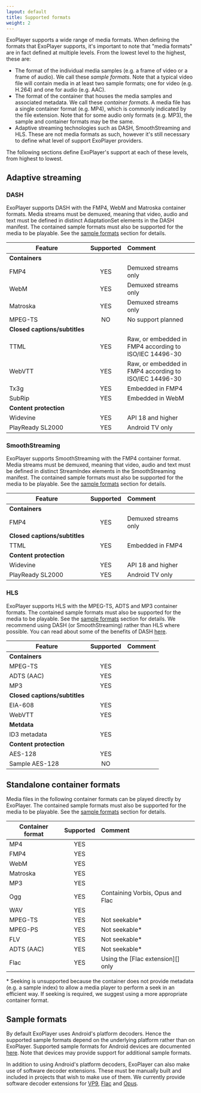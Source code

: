```yaml
---
layout: default
title: Supported formats
weight: 2
---
```


ExoPlayer supports a wide range of media formats. When defining the formats that ExoPlayer supports, it's important to note that "media formats" are in fact defined at multiple levels. From the lowest level to the highest, these are:

* The format of the individual media samples (e.g. a frame of video or a frame of audio). We call these *sample formats*. Note that a typical video file will contain media in at least two sample formats; one for video (e.g. H.264) and one for audio (e.g. AAC).
* The format of the container that houses the media samples and associated metadata. We call these *container formats*. A media file has a single container format (e.g. MP4), which is commonly indicated by the file extension. Note that for some audio only formats (e.g. MP3), the sample and container formats may be the same.
* Adaptive streaming technologies such as DASH, SmoothStreaming and HLS. These are not media formats as such, however it's still necessary to define what level of support ExoPlayer providers.

The following sections define ExoPlayer's support at each of these levels, from highest to lowest.

## Adaptive streaming ##

### DASH ###

ExoPlayer supports DASH with the FMP4, WebM and Matroska container formats. Media streams must be demuxed, meaning that video, audio and text must be defined in distinct AdaptationSet elements in the DASH manifest. The contained sample formats must also be supported for the media to be playable. See the [sample formats](#sample-formats) section for details.

| Feature | Supported    | Comment              |
|---------|:------------:|:---------------------|
| **Containers** |||
| FMP4                          | YES          | Demuxed streams only |
| WebM | YES | Demuxed streams only |
| Matroska | YES | Demuxed streams only |
| MPEG-TS | NO | No support planned |
| **Closed&nbsp;captions/subtitles** |||
| TTML | YES | Raw, or embedded in FMP4 according to ISO/IEC 14496-30 |
| WebVTT | YES | Raw, or embedded in FMP4 according to ISO/IEC 14496-30 |
| Tx3g | YES | Embedded in FMP4 |
| SubRip | YES | Embedded in WebM |
| **Content protection**                  |||
| Widevine | YES | API 18 and higher |
| PlayReady SL2000                        | YES          | Android TV only      |

### SmoothStreaming ###

ExoPlayer supports SmoothStreaming with the FMP4 container format. Media streams must be demuxed, meaning that video, audio and text must be defined in distinct StreamIndex elements in the SmoothStreaming manifest. The contained sample formats must also be supported for the media to be playable. See the [sample formats](#sample-formats) section for details.

| Feature | Supported    | Comment              |
|---------|:------------:|:---------------------|
| **Containers**                          |||
| FMP4                          | YES          | Demuxed streams only |
| **Closed&nbsp;captions/subtitles**           |||
| TTML | YES | Embedded in FMP4 |
| **Content protection**                    |||
| Widevine | YES | API 18 and higher |
| PlayReady SL2000                        | YES          | Android TV only      |

### HLS ###

ExoPlayer supports HLS with the MPEG-TS, ADTS and MP3 container formats. The contained sample formats must also be supported for the media to be playable. See the [sample formats](#sample-formats) section for details. We recommend using DASH (or SmoothStreaming) rather than HLS where possible. You can read about some of the benefits of DASH [here](https://google.github.io/ExoPlayer/2015/05/08/the-benefits-of-dash.html).

| Feature | Supported    | Comment              |
|---------|:------------:|:---------------------|
| **Containers**                          |||
| MPEG-TS                                 | YES          ||
| ADTS (AAC) | YES ||
| MP3 | YES ||
| **Closed&nbsp;captions/subtitles**           |||
| EIA-608 | YES ||
| WebVTT                                  | YES          ||
| **Metdata** |||
| ID3 metadata                            | YES          ||
| **Content protection**                  |||
| AES-128                                 | YES          ||
| Sample AES-128 | NO ||

## Standalone container formats ##

Media files in the following container formats can be played directly by ExoPlayer. The contained sample formats must also be supported for the media to be playable. See the [sample formats](#sample-formats) section for details.

| Container format | Supported    | Comment              |
|------------------|:------------:|:---------------------|
| MP4 | YES ||
| FMP4 | YES ||
| WebM| YES ||
| Matroska| YES ||
| MP3 | YES ||
| Ogg | YES | Containing Vorbis, Opus and Flac |
| WAV | YES ||
| MPEG-TS | YES | Not seekable* |
| MPEG-PS | YES | Not seekable* |
| FLV | YES | Not seekable* |
| ADTS (AAC) | YES | Not seekable* |
| Flac | YES | Using the [Flac extension][] only |

\* Seeking is unsupported because the container does not provide metadata (e.g. a sample index) to allow a media player to perform a seek in an efficient way. If seeking is required, we suggest using a more appropriate container format.

## Sample formats ##

By default ExoPlayer uses Android's platform decoders. Hence the supported sample formats depend on the underlying platform rather than on ExoPlayer. Supported sample formats for Android devices are documented [here](https://developer.android.com/guide/appendix/media-formats.html#core). Note that devices may provide support for additional sample formats.

In addition to using Android's platform decoders, ExoPlayer can also make use of software decoder extensions. These must be manually built and included in projects that wish to make use of them. We currently provide software decoder extensions for [VP9](https://github.com/google/ExoPlayer/tree/master/extensions/vp9), [Flac](https://github.com/google/ExoPlayer/tree/master/extensions/flac) and [Opus](https://github.com/google/ExoPlayer/tree/master/extensions/opus).

[`Flac extension`]: https://github.com/google/ExoPlayer/tree/master/extensions/flac
